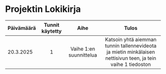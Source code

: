 # Projektin Lokikirja

| Päivämäärä | Tunnit käytetty | Aihe | Tulos |
| :---  |     :---:      |     :---:      |     :---:      |
| 20.3.2025 | 1 | Vaihe 1:en suunnittelua  | Katsoin yhtä aiemman tunnin tallennevideota ja mietin minkälaisen nettisivun teen, ja tein vaihe 1 tiedoston |
